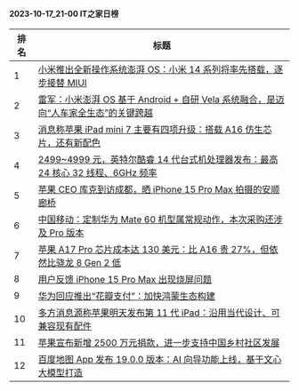#### 2023-10-17_21-00  IT之家日榜

| 排名 | 标题|
| --- | ---|
| 1 | [小米推出全新操作系统澎湃 OS：小米 14 系列将率先搭载，逐步接替 MIUI](https://www.ithome.com/0/725/380.htm) |
| 2 | [雷军：小米澎湃 OS 基于 Android + 自研 Vela 系统融合，是迈向“人车家全生态”的关键跨越](https://www.ithome.com/0/725/391.htm) |
| 3 | [消息称苹果 iPad mini 7 主要有四项升级：搭载 A16 仿生芯片，还有新配色](https://www.ithome.com/0/725/335.htm) |
| 4 | [2499~4999 元，英特尔酷睿 14 代台式机处理器发布：最高 24 核心 32 线程、6GHz 频率](https://www.ithome.com/0/725/300.htm) |
| 5 | [苹果 CEO 库克到访成都，晒 iPhone 15 Pro Max 拍摄的安顺廊桥](https://www.ithome.com/0/725/318.htm) |
| 6 | [中国移动：定制华为 Mate 60 机型属常规动作，本次采购还涉及 Pro 版本](https://www.ithome.com/0/725/411.htm) |
| 7 | [苹果 A17 Pro 芯片成本达 130 美元：比 A16 贵 27%，但依然比骁龙 8 Gen 2 低](https://www.ithome.com/0/725/322.htm) |
| 8 | [用户反馈 iPhone 15 Pro Max 出现烧屏问题](https://www.ithome.com/0/725/355.htm) |
| 9 | [华为回应推出“花瓣支付”：加快鸿蒙生态构建](https://www.ithome.com/0/725/407.htm) |
| 10 | [多方消息源称苹果明天发布第 11 代 iPad：沿用当代设计、可兼容现有配件](https://www.ithome.com/0/725/337.htm) |
| 11 | [苹果宣布新增 2500 万元捐款，进一步支持中国乡村社区发展](https://www.ithome.com/0/725/422.htm) |
| 12 | [百度地图 App 发布 19.0.0 版本：AI 向导功能上线，基于文心大模型打造](https://www.ithome.com/0/725/390.htm) |
